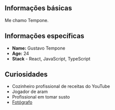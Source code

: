 ## Informações básicas

Me chamo Tempone. 

## Informações específicas

* **Name:** Gustavo Tempone 
* **Age:** 24 
* **Stack** - React, JavaScript, TypeScript

## Curiosidades 

* Cozinheiro profissional de receitas do YouTube
* Jogador de aram
* Profissional em tomar susto
* [Fotógrafo](https://www.gustavotempone.com)
